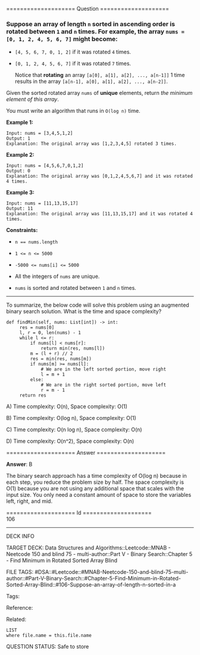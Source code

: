 ==================== Question ====================  

### Suppose an array of length `n` sorted in ascending order is **rotated** between `1` and `n` times. For example, the array `nums = [0, 1, 2, 4, 5, 6, 7]` might become:

- `[4, 5, 6, 7, 0, 1, 2]` if it was rotated `4` times.

- `[0, 1, 2, 4, 5, 6, 7]` if it was rotated `7` times.

  Notice that **rotating** an array `[a[0], a[1], a[2], ..., a[n-1]]` 1 time results in the array `[a[n-1], a[0], a[1], a[2], ..., a[n-2]]`.

Given the sorted rotated array `nums` of **unique** elements, return _the minimum element of this array_.

You must write an algorithm that runs in `O(log n)` time.

**Example 1:**

<!-- codeblock-start -->
<pre><code>Input: nums = [3,4,5,1,2]
Output: 1
Explanation: The original array was [1,2,3,4,5] rotated 3 times.
</code></pre>
<!-- codeblock-end -->

**Example 2:**

<!-- codeblock-start -->
<pre><code>Input: nums = [4,5,6,7,0,1,2]
Output: 0
Explanation: The original array was [0,1,2,4,5,6,7] and it was rotated 4 times.
</code></pre>
<!-- codeblock-end -->

**Example 3:**

<!-- codeblock-start -->
<pre><code>Input: nums = [11,13,15,17]
Output: 11
Explanation: The original array was [11,13,15,17] and it was rotated 4 times.
</code></pre>
<!-- codeblock-end -->

**Constraints:**

- `n == nums.length`

- `1 <= n <= 5000`

- `-5000 <= nums[i] <= 5000`

- All the integers of `nums` are unique.

- `nums` is sorted and rotated between `1` and `n` times.

---

To summarize, the below code will solve this problem using an augmented binary search solution. What is the time and space complexity?

<!-- codeblock-start -->
<pre><code class="hljs language-python"><span class="hljs-keyword">def</span> <span class="hljs-title function_">findMin</span>(<span class="hljs-params">self, nums: <span class="hljs-type">List</span>[<span class="hljs-built_in">int</span>]</span>) -> <span class="hljs-built_in">int</span>:
     res = nums[<span class="hljs-number">0</span>]
     l, r = <span class="hljs-number">0</span>, <span class="hljs-built_in">len</span>(nums) - <span class="hljs-number">1</span>
     <span class="hljs-keyword">while</span> l &#x3C;= r:
         <span class="hljs-keyword">if</span> nums[l] &#x3C; nums[r]:
             <span class="hljs-keyword">return</span> <span class="hljs-built_in">min</span>(res, nums[l])
         m = (l + r) // <span class="hljs-number">2</span>
         res = <span class="hljs-built_in">min</span>(res, nums[m])
         <span class="hljs-keyword">if</span> nums[m] >= nums[l]:
             <span class="hljs-comment"># We are in the left sorted portion, move right</span>
             l = m + <span class="hljs-number">1</span>
         <span class="hljs-keyword">else</span>:
             <span class="hljs-comment"># We are in the right sorted portion, move left</span>
             r = m - <span class="hljs-number">1</span>
     <span class="hljs-keyword">return</span> res
</code></pre>
<!-- codeblock-end -->

A) Time complexity: O(n), Space complexity: O(1)

B) Time complexity: O(log n), Space complexity: O(1)

C) Time complexity: O(n log n), Space complexity: O(n)

D) Time complexity: O(n^2), Space complexity: O(n)  

==================== Answer ====================  

**Answer**: B

The binary search approach has a time complexity of O(log n) because in each step, you reduce the problem size by half. The space complexity is O(1) because you are not using any additional space that scales with the input size. You only need a constant amount of space to store the variables left, right, and mid.

==================== Id ====================  
106

---

DECK INFO

TARGET DECK: Data Structures and Algorithms::Leetcode::MNAB - Neetcode 150 and blind 75 - multi-author::Part V - Binary Search::Chapter 5 - Find Minimum in Rotated Sorted Array Blind

FILE TAGS: #DSA::#Leetcode::#MNAB-Neetcode-150-and-blind-75-multi-author::#Part-V-Binary-Search::#Chapter-5-Find-Minimum-in-Rotated-Sorted-Array-Blind::#106-Suppose-an-array-of-length-n-sorted-in-a

Tags:

Reference:

Related:

```dataview
LIST
where file.name = this.file.name
```
QUESTION STATUS: Safe to store
